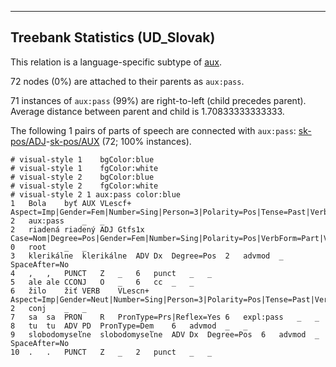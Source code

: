 

--------------------------------------------------------------------------------

## Treebank Statistics (UD_Slovak)

This relation is a language-specific subtype of [aux]().

72 nodes (0%) are attached to their parents as `aux:pass`.

71 instances of `aux:pass` (99%) are right-to-left (child precedes parent).
Average distance between parent and child is 1.70833333333333.

The following 1 pairs of parts of speech are connected with `aux:pass`: [sk-pos/ADJ]()-[sk-pos/AUX]() (72; 100% instances).


~~~ conllu
# visual-style 1	bgColor:blue
# visual-style 1	fgColor:white
# visual-style 2	bgColor:blue
# visual-style 2	fgColor:white
# visual-style 2 1 aux:pass	color:blue
1	Bola	byť	AUX	VLescf+	Aspect=Imp|Gender=Fem|Number=Sing|Person=3|Polarity=Pos|Tense=Past|VerbForm=Part	2	aux:pass	_	_
2	riadená	riadený	ADJ	Gtfs1x	Case=Nom|Degree=Pos|Gender=Fem|Number=Sing|Polarity=Pos|VerbForm=Part|Voice=Pass	0	root	_	_
3	klerikálne	klerikálne	ADV	Dx	Degree=Pos	2	advmod	_	SpaceAfter=No
4	,	,	PUNCT	Z	_	6	punct	_	_
5	ale	ale	CCONJ	O	_	6	cc	_	_
6	žilo	žiť	VERB	VLescn+	Aspect=Imp|Gender=Neut|Number=Sing|Person=3|Polarity=Pos|Tense=Past|VerbForm=Part	2	conj	_	_
7	sa	sa	PRON	R	PronType=Prs|Reflex=Yes	6	expl:pass	_	_
8	tu	tu	ADV	PD	PronType=Dem	6	advmod	_	_
9	slobodomyseľne	slobodomyseľne	ADV	Dx	Degree=Pos	6	advmod	_	SpaceAfter=No
10	.	.	PUNCT	Z	_	2	punct	_	_

~~~


